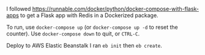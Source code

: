 I followed https://runnable.com/docker/python/docker-compose-with-flask-apps to get a Flask app with Redis in a Dockerized package.

To run, use `docker-compose up` (or `docker-compose up -d` to reset the counter). Use `docker-compose down` to quit, or `CTRL-C`.

Deploy to AWS Elastic Beanstalk
I ran `eb init` then `eb create`.
